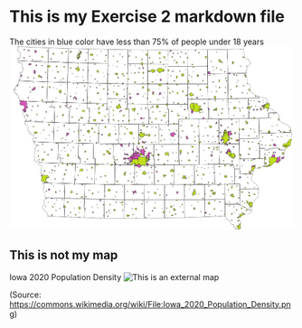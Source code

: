 # This is my Exercise 2 markdown file

The cities in blue color have less than 75% of people under 18 years
![This is a map I made](ex2b.jpg)

## This is not my map
Iowa 2020 Population Density
![This is an external  map](https://upload.wikimedia.org/wikipedia/commons/c/c2/Iowa_2020_Population_Density.png)

(Source: https://commons.wikimedia.org/wiki/File:Iowa_2020_Population_Density.png)
